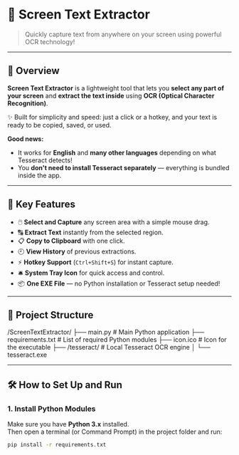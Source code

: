 # 🧠 Screen Text Extractor

> Quickly capture text from anywhere on your screen using powerful OCR technology!

---

## 📖 Overview

**Screen Text Extractor** is a lightweight tool that lets you **select any part of your screen** and **extract the text inside** using **OCR (Optical Character Recognition)**.

✨ Built for simplicity and speed: just a click or a hotkey, and your text is ready to be copied, saved, or used.

**Good news:**  
- It works for **English** and **many other languages** depending on what Tesseract detects!
- You **don't need to install Tesseract separately** — everything is bundled inside the app.

---

## 🎯 Key Features

- 🖱️ **Select and Capture** any screen area with a simple mouse drag.
- 🔠 **Extract Text** instantly from the selected region.
- 📋 **Copy to Clipboard** with one click.
- 🕘 **View History** of previous extractions.
- ⚡ **Hotkey Support** (`Ctrl+Shift+S`) for instant capture.
- 🛎️ **System Tray Icon** for quick access and control.
- 📦 **One EXE File** — no Python installation or Tesseract setup needed!

---

## 📂 Project Structure

/ScreenTextExtractor/ ├── main.py # Main Python application ├── requirements.txt # List of required Python modules ├── icon.ico # Icon for the executable ├── /tesseract/ # Local Tesseract OCR engine │ └── tesseract.exe


---

## 🛠 How to Set Up and Run

### 1. Install Python Modules

Make sure you have **Python 3.x** installed.  
Then open a terminal (or Command Prompt) in the project folder and run:

```bash
pip install -r requirements.txt
